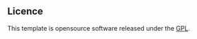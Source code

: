 ## Licence

This template is opensource software released under the [GPL](http://www.gnu.org/licenses/gpl-2.0.txt).